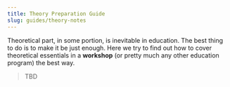 ```yaml
---
title: Theory Preparation Guide
slug: guides/theory-notes
---
```


Theoretical part, in some portion, is inevitable in education. The best thing to do is to make it be just enough. Here we try to find out how to cover theoretical essentials in a **workshop** (or pretty much any other education program) the best way.

> TBD
